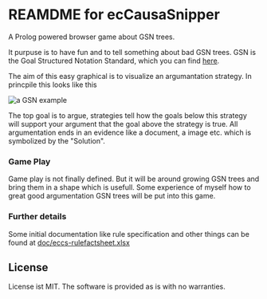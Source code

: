 # REAMDME for ecCausaSnipper

A Prolog powered browser game about GSN trees.

It purpuse is to have fun and to tell something about bad GSN trees. GSN is the Goal Structured Notation Standard, which you can find [here](https://www.goalstructuringnotation.info/).

The aim of this easy graphical is to visualize an argumantation strategy. In princpile this looks like this

![a GSN example](https://github.com/hnbeck/ecCausaSnipper/doc/GSNExample.svg)

The top goal is to argue, strategies tell how the goals below this strategy will support your argument that the goal above the strategy is true. All argumentation ends in an evidence like a document, a image etc. which is symbolized by the "Solution".

### Game Play

Game play is not finally defined. But it will be around growing GSN trees and bring them in a shape which is usefull. Some experience of myself how to great good argumentation GSN trees will be put into this game.

### Further details

Some initial documentation like rule specification and other things can be found at  [doc/eccs-rulefactsheet.xlsx](https://github.com/hnbeck/ecCausaSnipper)

## License

License ist MIT. The software is provided as is with no warranties.
